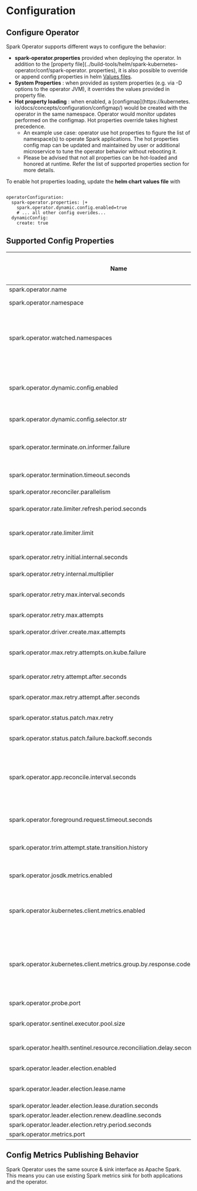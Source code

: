 <!--
Licensed to the Apache Software Foundation (ASF) under one
or more contributor license agreements.  See the NOTICE file
distributed with this work for additional information
regarding copyright ownership.  The ASF licenses this file
to you under the Apache License, Version 2.0 (the
"License"); you may not use this file except in compliance
with the License.  You may obtain a copy of the License at

  http://www.apache.org/licenses/LICENSE-2.0

Unless required by applicable law or agreed to in writing,
software distributed under the License is distributed on an
"AS IS" BASIS, WITHOUT WARRANTIES OR CONDITIONS OF ANY
KIND, either express or implied.  See the License for the
specific language governing permissions and limitations
under the License.
-->

# Configuration

## Configure Operator

Spark Operator supports different ways to configure the behavior:

* **spark-operator.properties** provided when deploying the operator. In addition to the
  [property file](../build-tools/helm/spark-kubernetes-operator/conf/spark-operator.
  properties), it is also possible to override or append config properties in helm [Values
  files](../build-tools/helm/spark-kubernetes-operator/values.yaml).
* **System Properties** : when provided as system properties (e.g. via -D options to the
  operator JVM), it overrides the values provided in property file.
* **Hot property loading** : when enabled, a [configmap](https://kubernetes.
  io/docs/concepts/configuration/configmap/) would be created with the operator in the same
  namespace. Operator would monitor updates performed on the configmap. Hot properties
  override takes highest precedence.
    - An example use case: operator use hot properties to figure the list of namespace(s) to
      operate Spark applications. The hot properties config map can be updated and
      maintained by user or additional microservice to tune the operator behavior without
      rebooting it.
    - Please be advised that not all properties can be hot-loaded and honored at runtime.
      Refer the list of supported properties section for more details.

To enable hot properties loading, update the **helm chart values file** with

```

operatorConfiguration:
  spark-operator.properties: |+
    spark.operator.dynamic.config.enabled=true
    # ... all other config overides...
  dynamicConfig:
    create: true

```

## Supported Config Properties

| Name                                                                         | Type    | Default Value                                | Allow Hot Property Override | Description                                                                                                                                                                                                                                                                          |
|------------------------------------------------------------------------------|---------|----------------------------------------------|-----------------------------|--------------------------------------------------------------------------------------------------------------------------------------------------------------------------------------------------------------------------------------------------------------------------------------|
| spark.operator.name                                                          | string  | spark-kubernetes-operator                    | false                       | Name of the operator.                                                                                                                                                                                                                                                                |
| spark.operator.namespace                                                     | string  | spark-system                                 | false                       | Namespace that operator is deployed within.                                                                                                                                                                                                                                          |
| spark.operator.watched.namespaces                                            | string  |                                              | true                        | Comma-separated list of namespaces that the operator would be watching for Spark resources. If unset, operator would watch all namespaces by default. When deployed via Helm, please note that the value should be a subset of .Values.appResources.namespaces.data.                 |
| spark.operator.dynamic.config.enabled                                        | boolean | false                                        | false                       | When enabled, operator would use config map as source of truth for config property override. The config map need to be created in spark.operator.namespace, and labeled with operator name.                                                                                          |
| spark.operator.dynamic.config.selector.str                                   | string  | `app.kubernetes.io/component=dynamic-config` | false                       | The selector str applied to dynamic config map.                                                                                                                                                                                                                                      |
| spark.operator.terminate.on.informer.failure                                 | boolean | false                                        | false                       | Enable to indicate informer errors should stop operator startup. If disabled, operator startup will ignore recoverable errors, caused for example by RBAC issues and will retry periodically                                                                                         |
| spark.operator.termination.timeout.seconds                                   | integer | 30                                           | false                       | Grace period for operator shutdown before reconciliation threads are killed.                                                                                                                                                                                                         |
| spark.operator.reconciler.parallelism                                        | integer | 30                                           | false                       | Thread pool size for Spark Operator reconcilers. Use -1 for unbounded pool.                                                                                                                                                                                                          |
| spark.operator.rate.limiter.refresh.period.seconds                           | integer | 15                                           | false                       | Operator rate limiter refresh period(in seconds) for each resource.                                                                                                                                                                                                                  |
| spark.operator.rate.limiter.limit                                            | integer | 5                                            | false                       | Max number of reconcile loops triggered within the rate limiter refresh period for each resource. Setting the limit <= 0 disables the limiter.                                                                                                                                       |
| spark.operator.retry.initial.internal.seconds                                | integer | 5                                            | false                       | Initial interval(in seconds) of retries on unhandled controller errors                                                                                                                                                                                                               |
| spark.operator.retry.internal.multiplier                                     | double  | 1.5                                          | false                       | Interval multiplier of retries on unhandled controller errors.                                                                                                                                                                                                                       |
| spark.operator.retry.max.interval.seconds                                    | integer | -1                                           | false                       | Max interval(in seconds) of retries on unhandled controller errors. Set to -1 for unlimited.                                                                                                                                                                                         |
| spark.operator.retry.max.attempts                                            | integer | 15                                           | false                       | Max attempts of retries on unhandled controller errors.                                                                                                                                                                                                                              |
| spark.operator.driver.create.max.attempts                                    | integer | 3                                            | true                        | Maximal number of retry attempts of requesting driver for Spark application.                                                                                                                                                                                                         |
| spark.operator.max.retry.attempts.on.kube.failure                            | long    | 3                                            | true                        | Maximal number of retry attempts of requests to k8s server upon response 429 and 5xx.                                                                                                                                                                                                |
| spark.operator.retry.attempt.after.seconds                                   | long    | 1                                            | true                        | Default time (in seconds) to wait till next request. This would be used if server does not set Retry-After in response.                                                                                                                                                              |
| spark.operator.max.retry.attempt.after.seconds                               | long    | 15                                           | true                        | Maximal time (in seconds) to wait till next request.                                                                                                                                                                                                                                 |
| spark.operator.status.patch.max.retry                                        | long    | 3                                            | true                        | Maximal number of retry attempts of requests to k8s server for resource status update.                                                                                                                                                                                               |
| spark.operator.status.patch.failure.backoff.seconds                          | long    | 3                                            | true                        | Default time (in seconds) to wait till next request to patch resource status update.                                                                                                                                                                                                 |
| spark.operator.app.reconcile.interval.seconds                                | long    | 120                                          | true                        | Interval (in seconds) to reconcile when application is is starting up. Note that reconcile is always expected to be triggered per update - this interval controls the reconcile behavior when operator still need to reconcile even when there's no update ,e.g. for timeout checks. |
| spark.operator.foreground.request.timeout.seconds                            | long    | 120                                          | true                        | Timeout (in seconds) to for requests made to API server. this applies only to foreground requests.                                                                                                                                                                                   |
| spark.operator.trim.attempt.state.transition.history                         | boolean | true                                         | true                        | When enabled, operator would trim state transition history when a new attempt starts, keeping previous attempt summary only.                                                                                                                                                         |
| spark.operator.josdk.metrics.enabled                                         | boolean | true                                         | true                        | When enabled, the josdk metrics will be added in metrics source and configured for operator.                                                                                                                                                                                         |
| spark.operator.kubernetes.client.metrics.enabled                             | boolean | true                                         | true                        | Enable KubernetesClient metrics for measuring the HTTP traffic to the Kubernetes API Server. Since the metrics is collected via Okhttp interceptors, can be disabled when opt in customized interceptors.                                                                            |
| spark.operator.kubernetes.client.metrics.group.by.response.code.group.enable | boolean | true                                         | true                        | When enabled, additional metrics group by http response code group(1xx, 2xx, 3xx, 4xx, 5xx) received from API server will be added. Users can disable it when their monitoring system can combine lower level kubernetes.client.http.response.<3-digit-response-code> metrics.       |
| spark.operator.probe.port                                                    | integer | 18080                                        | false                       | The port used for health/readiness check probe status.                                                                                                                                                                                                                               |
| spark.operator.sentinel.executor.pool.size                                   | integer | 3                                            | false                       | Size of executor service in Sentinel Managers to check the health of sentinel resources.                                                                                                                                                                                             |
| spark.operator.health.sentinel.resource.reconciliation.delay.seconds         | integer | 60                                           | true                        | Allowed max time(seconds) between spec update and reconciliation for sentinel resources.                                                                                                                                                                                             |
| spark.operator.leader.election.enabled                                       | boolean | false                                        | false                       | Enable leader election for the operator to allow running standby instances.                                                                                                                                                                                                          |
| spark.operator.leader.election.lease.name                                    | string  | spark-operator-lease                         | false                       | Leader election lease name, must be unique for leases in the same namespace.                                                                                                                                                                                                         |
| spark.operator.leader.election.lease.duration.seconds                        | long    | 1200                                         | false                       | Leader election lease duration.                                                                                                                                                                                                                                                      |
| spark.operator.leader.election.renew.deadline.seconds                        | long    | 600                                          | false                       | Leader election renew deadline.                                                                                                                                                                                                                                                      |
| spark.operator.leader.election.retry.period.seconds                          | long    | 180                                          | false                       | Leader election retry period.                                                                                                                                                                                                                                                        |
| spark.operator.metrics.port                                                  | integer | 19090                                        | false                       | The port used for export metrics.                                                                                                                                                                                                                                                    |

## Config Metrics Publishing Behavior

Spark Operator uses the same source & sink interface as Apache Spark. This means you can 
use existing Spark metrics sink for both applications and the operator.
